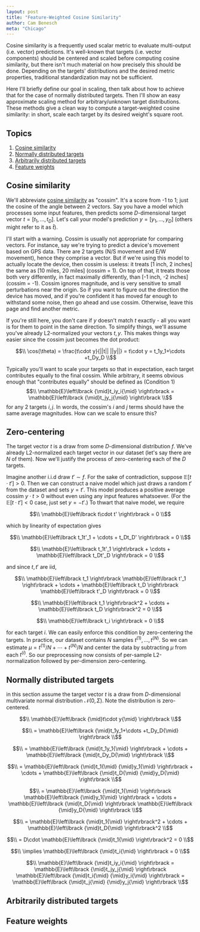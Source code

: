 ```yaml
---
layout: post
title: "Feature-Weighted Cosine Similarity"
author: Cam Benesch
meta: "Chicago"
---
```


Cosine similarity is a frequently used scalar metric to evaluate multi-output (i.e. vector) predictions. It's well-known that targets (i.e. vector components) should be centered and scaled before computing cosine similarity, but there isn't much material on how precisely this should be done. Depending on the targets' distributions and the desired metric properties, traditional standardization may not be sufficient. 

Here I'll briefly define our goal in scaling, then talk about how to achieve that for the case of normally distributed targets. Then I'll show an easy approximate scaling method for arbitrary/unknown target distributions. These methods give a clean way to compute a target-weighted cosine similarity: in short, scale each target by its desired weight's square root.

## Topics
1. [Cosine similarity](#s1)
2. [Normally distributed targets](#s2)
3. [Arbitrarily distributed targets](#s3)
4. [Feature weights](#s4)

<a name="s1"></a>

## Cosine similarity

We'll abbreviate [cosine similarity](https://en.wikipedia.org/wiki/Cosine_similarity) as "cossim". It's a score from -1 to 1; just the cosine of the angle between 2 vectors. Say you have a model which processes some input features, then predicts some $D$-dimensional target vector $t=[t_1,...,t_D]$. Let's call your model's prediction $y=[y_1,...,y_D]$ (others might refer to it as $\hat{t}$). 

I'll start with a warning. Cossim is usually not appropriate for comparing vectors. For instance, say we're trying to predict a device's movement based on GPS data. There are 2 targets (N/S movement and E/W movement), hence they comprise a vector. But if we're using this model to actually locate the device, then cossim is useless: it treats \[1 inch, 2 inches\] the same as \[10 miles, 20 miles\] (cossim = 1). On top of that, it treats those both very differently, in fact maximally differently, than \[-1 inch, -2 inches\] (cossim = -1). Cossim ignores magnitude, and is very sensitive to small perturbations near the origin. So if you want to figure out the direction the device has moved, and if you're confident it has moved far enough to withstand some noise, then go ahead and use cossim. Otherwise, leave this page and find another metric. 

If you're still here, you don't care if $y$ doesn't match $t$ exactly - all you want is for them to point in the same direction. To simplify things, we'll assume you've already L2-normalized your vectors $t,y$. This makes things way easier since the cossim just becomes the dot product:

$$\\
\cos(\theta) = \frac{t\cdot y}{||t|| ||y||} = t\cdot y = t_1y_1+\cdots +t_Dy_D
\\$$

Typically you'll want to scale your targets so that in expectation, each target contributes equally to the final cossim. While arbitrary, it seems obvious enough that "contributes equally" should be defined as (Condition 1)
$$\\
\mathbb{E}\left\lbrack {\mid}t_iy_i{\mid} \right\rbrack = \mathbb{E}\left\lbrack {\mid}t_jy_j{\mid} \right\rbrack
\\$$
for any 2 targets $i,j$. In words, the cossim's $i$ and $j$ terms should have the same average magnitudes. How can we scale to ensure this? 

<a name="s2"></a>

## Zero-centering

The target vector $t$ is a draw from some $D$-dimensional distribution $f$. We've already L2-normalized each target vector in our dataset (let's say there are $N$ of them). Now we'll justify the process of zero-centering each of the $D$ targets. 

Imagine another i.i.d draw $t'\sim f$. For the sake of contradiction, suppose $\mathbb{E}\left\lbrack t\cdot t' \right\rbrack > 0$. Then we can construct a naive model which just draws a random $t'$ from the dataset and sets $y=t'$. This model produces a positive average cossim $y\cdot t>0$ without even using any input features whatsoever. (For the $\mathbb{E}\left\lbrack t\cdot t' \right\rbrack < 0$ case, just set $y=-t'$.) To thwart that naive model, we require 

$$\\ \mathbb{E}\left\lbrack t\cdot t' \right\rbrack = 0 \\$$

which by linearity of expectation gives

$$\\ \mathbb{E}\left\lbrack t_1t'_1 + \cdots + t_Dt_D' \right\rbrack = 0 \\$$

$$\\ \mathbb{E}\left\lbrack t_1t'_1 \right\rbrack + \cdots + \mathbb{E}\left\lbrack t_Dt'_D \right\rbrack = 0 \\$$

and since $t,t'$ are iid,

$$\\ \mathbb{E}\left\lbrack t_1 \right\rbrack \mathbb{E}\left\lbrack t'_1 \right\rbrack + \cdots + \mathbb{E}\left\lbrack t_D \right\rbrack \mathbb{E}\left\lbrack t'_D \right\rbrack = 0 \\$$

$$\\ \mathbb{E}\left\lbrack t_1 \right\rbrack^2 + \cdots + \mathbb{E}\left\lbrack t_D \right\rbrack^2 = 0 \\$$

$$\\ \mathbb{E}\left\lbrack t_i \right\rbrack = 0 \\$$

for each target $i$. We can easily enforce this condition by zero-centering the targets. In practice, our dataset contains $N$ samples $t^{(1)},...,t^{(N)}$. So we can estimate $\mu = t^{(1)}/N + \cdots + t^{(N)}/N$ and center the data by subtracting $\mu$ from each $t^{(i)}$. So our preprocessing now consists of per-sample L2-normalization followed by per-dimension zero-centering.


<a name="s2"></a>

## Normally distributed targets

in this section assume the target vector $t$ is a draw from $D$-dimensional multivariate normal distribution $\mathcal{N}(0,\Sigma)$. Note the distribution is zero-centered. 

$$\\ \mathbb{E}\left\lbrack {\mid}t\cdot y{\mid} \right\rbrack \\$$

$$\\ = \mathbb{E}\left\lbrack {\mid}t_1y_1+\cdots +t_Dy_D{\mid} \right\rbrack \\$$

$$\\ = \mathbb{E}\left\lbrack {\mid}t_1y_1{\mid} \right\rbrack + \cdots + \mathbb{E}\left\lbrack {\mid}t_Dy_D{\mid} \right\rbrack \\$$

$$\\ = \mathbb{E}\left\lbrack {\mid}t_1{\mid} {\mid}y_1{\mid} \right\rbrack + \cdots + \mathbb{E}\left\lbrack {\mid}t_D{\mid} {\mid}y_D{\mid} \right\rbrack \\$$

$$\\ = \mathbb{E}\left\lbrack {\mid}t_1{\mid} \right\rbrack \mathbb{E}\left\lbrack {\mid}y_1{\mid} \right\rbrack + \cdots + \mathbb{E}\left\lbrack {\mid}t_D{\mid} \right\rbrack \mathbb{E}\left\lbrack {\mid}y_D{\mid} \right\rbrack \\$$

$$\\ = \mathbb{E}\left\lbrack {\mid}t_1{\mid} \right\rbrack^2 + \cdots + \mathbb{E}\left\lbrack {\mid}t_D{\mid} \right\rbrack^2 \\$$

$$\\ = D\cdot \mathbb{E}\left\lbrack {\mid}t_1{\mid} \right\rbrack^2 = 0 \\$$

$$\\ \implies \mathbb{E}\left\lbrack {\mid}t_i{\mid} \right\rbrack = 0 \\$$


$$\\
\mathbb{E}\left\lbrack {\mid}t_iy_i{\mid} \right\rbrack = \mathbb{E}\left\lbrack {\mid}t_jy_j{\mid} \right\rbrack
\mathbb{E}\left\lbrack {\mid}t_i{\mid} {\mid}y_i{\mid} \right\rbrack = \mathbb{E}\left\lbrack {\mid}t_j{\mid} {\mid}y_j{\mid} \right\rbrack
\\$$

<a name="s3"></a>

## Arbitrarily distributed targets


 
<a name="s4"></a>

## Feature weights


